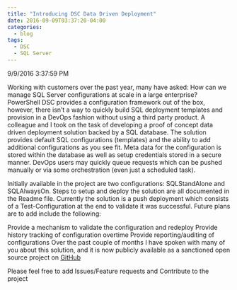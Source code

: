 ```yaml
---
title: "Introducing DSC Data Driven Deployment"
date: 2016-09-09T03:37:20-04:00
categories:
  - blog
tags:
  - DSC
  - SQL Server
---
```


9/9/2016 3:37:59 PM

Working with customers over the past year, many have asked: How can we manage SQL Server configurations at scale in a large enterprise?  PowerShell DSC provides a configuration framework out of the box, however, there isn’t a way to quickly build SQL deployment templates and provision in a DevOps fashion without using a third party product. 
A colleague and I took on the task of developing a proof of concept data driven deployment solution backed by a SQL database. The solution provides default SQL configurations (templates) and the ability to add additional configurations as you see fit. Meta data for the configuration is stored within the database as well as setup credentials stored in a secure manner.  DevOps users may quickly queue requests which can be pushed manually or via some orchestration (even just a scheduled task).

Initially available in the project are two configurations: SQLStandAlone and SQLAlwaysOn. Steps to setup and deploy the solution are all documented in the Readme file. Currently the solution is a push deployment which consists of a Test-Configuration at the end to validate it was successful. Future plans are to add include the following:

Provide a mechanism to validate the configuration and redeploy
Provide history tracking of configuration overtime
Provide reporting/auditing of configurations
Over the past couple of months I have spoken with many of you about this solution, and it is now publicly available as a sanctioned open source project on [GitHub](ttps://github.com/Microsoft/DSC-data-driven-deployment)

Please feel free to add Issues/Feature requests and Contribute to the project

 